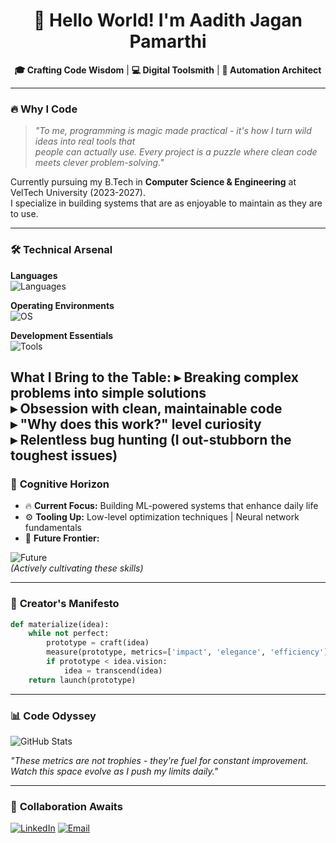 <div align="center">
  
# 👋 Hello World! I'm Aadith Jagan Pamarthi

</div>

<div align="center">
  
**🎓 Crafting Code Wisdom** | **💻 Digital Toolsmith** | **🚀 Automation Architect**

</div>

---

### 🔥 **Why I Code**

> *"To me, programming is magic made practical - it's how I turn wild ideas into real tools that  
> people can actually use. Every project is a puzzle where clean code meets clever problem-solving."*

Currently pursuing my B.Tech in **Computer Science & Engineering** at VelTech University (2023-2027).  
I specialize in building systems that are as enjoyable to maintain as they are to use.

---

### 🛠️ Technical Arsenal

**Languages**  
![Languages](https://skillicons.dev/icons?i=python,cpp,c,java,kotlin&theme=light&perline=5)

**Operating Environments**  
![OS](https://skillicons.dev/icons?i=windows,linux,arch&theme=light)

**Development Essentials**  
![Tools](https://skillicons.dev/icons?i=github,androidstudio,vscode,tensorflow,git&theme=light)

What I Bring to the Table:
▸ Breaking complex problems into simple solutions  
▸ Obsession with clean, maintainable code  
▸ "Why does this work?" level curiosity  
▸ Relentless bug hunting (I out-stubborn the toughest issues)
---

### 🧠 **Cognitive Horizon**

- 🔥 **Current Focus:** Building ML-powered systems that enhance daily life  
- ⚙️ **Tooling Up:** Low-level optimization techniques | Neural network fundamentals  
- 🌌 **Future Frontier:** 

![Future](https://skillicons.dev/icons?i=rust,go,firebase,docker,blender,opencv&theme=dark)  
  *(Actively cultivating these skills)*

---

### 📜 **Creator's Manifesto**

```python
def materialize(idea):
    while not perfect:
        prototype = craft(idea)
        measure(prototype, metrics=['impact', 'elegance', 'efficiency'])
        if prototype < idea.vision:
            idea = transcend(idea)
    return launch(prototype)
```

---

### 📊 **Code Odyssey**
  
![GitHub Stats](https://github-readme-stats.vercel.app/api?username=AJThePro99&show_icons=true&theme=radical&hide_title=true&hide=prs,issues)  

*"These metrics are not trophies - they're fuel for constant improvement.  
Watch this space evolve as I push my limits daily."*

---

### 🤝 **Collaboration Awaits**

[![LinkedIn](https://skillicons.dev/icons?i=linkedin)](https://www.linkedin.com/in/aadith-pamarthi-30a5902a0/)
[![Email](https://skillicons.dev/icons?i=gmail)](mailto:aadithjpamarthi@gmail.com)
